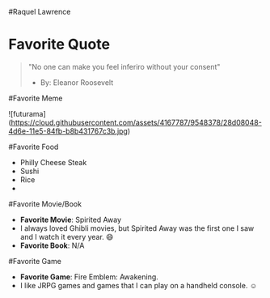 #Raquel Lawrence


# Favorite Quote
> "No one can make you feel inferiro without your consent"
> - By: Eleanor Roosevelt

#Favorite Meme

![futurama] (https://cloud.githubusercontent.com/assets/4167787/9548378/28d08048-4d6e-11e5-84fb-b8b431767c3b.jpg)


#Favorite Food
 * Philly Cheese Steak
 * Sushi 
 * Rice 
 * 
 
#Favorite Movie/Book
 * **Favorite Movie**: Spirited Away
 * I always loved Ghibli movies, but Spirited Away was the first one I saw and I watch it every year. :smile:
 * **Favorite Book**: N/A

#Favorite Game
 * **Favorite Game**: Fire Emblem: Awakening.  
 * I like JRPG games and games that I can play on a handheld console. :relaxed:

